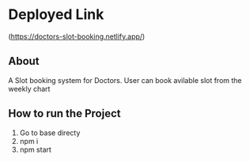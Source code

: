 # Deployed Link
(https://doctors-slot-booking.netlify.app/)

## About
A Slot booking system for Doctors.
User can book avilable slot from the weekly chart

## How to run the Project

1. Go to base directy
2. npm i
3. npm start

